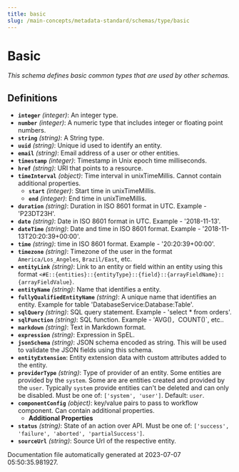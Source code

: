 ```yaml
---
title: basic
slug: /main-concepts/metadata-standard/schemas/type/basic
---
```


# Basic

*This schema defines basic common types that are used by other schemas.*

## Definitions

- **`integer`** *(integer)*: An integer type.
- **`number`** *(integer)*: A numeric type that includes integer or floating point numbers.
- **`string`** *(string)*: A String type.
- **`uuid`** *(string)*: Unique id used to identify an entity.
- **`email`** *(string)*: Email address of a user or other entities.
- **`timestamp`** *(integer)*: Timestamp in Unix epoch time milliseconds.
- **`href`** *(string)*: URI that points to a resource.
- **`timeInterval`** *(object)*: Time interval in unixTimeMillis. Cannot contain additional properties.
  - **`start`** *(integer)*: Start time in unixTimeMillis.
  - **`end`** *(integer)*: End time in unixTimeMillis.
- **`duration`** *(string)*: Duration in ISO 8601 format in UTC. Example - 'P23DT23H'.
- **`date`** *(string)*: Date in ISO 8601 format in UTC. Example - '2018-11-13'.
- **`dateTime`** *(string)*: Date and time in ISO 8601 format. Example - '2018-11-13T20:20:39+00:00'.
- **`time`** *(string)*: time in ISO 8601 format. Example - '20:20:39+00:00'.
- **`timezone`** *(string)*: Timezone of the user in the format `America/Los_Angeles`, `Brazil/East`, etc.
- **`entityLink`** *(string)*: Link to an entity or field within an entity using this format `<#E::{entities}::{entityType}::{field}::{arrayFieldName}::{arrayFieldValue}`.
- **`entityName`** *(string)*: Name that identifies a entity.
- **`fullyQualifiedEntityName`** *(string)*: A unique name that identifies an entity. Example for table 'DatabaseService:Database:Table'.
- **`sqlQuery`** *(string)*: SQL query statement. Example - 'select * from orders'.
- **`sqlFunction`** *(string)*: SQL function. Example - 'AVG()`, `COUNT()`, etc..
- **`markdown`** *(string)*: Text in Markdown format.
- **`expression`** *(string)*: Expression in SpEL.
- **`jsonSchema`** *(string)*: JSON schema encoded as string. This will be used to validate the JSON fields using this schema.
- **`entityExtension`**: Entity extension data with custom attributes added to the entity.
- **`providerType`** *(string)*: Type of provider of an entity. Some entities are provided by the `system`. Some are are entities created and provided by the `user`. Typically `system` provide entities can't be deleted and can only be disabled. Must be one of: `['system', 'user']`. Default: `user`.
- **`componentConfig`** *(object)*: key/value pairs to pass to workflow component. Can contain additional properties.
  - **Additional Properties**
- **`status`** *(string)*: State of an action over API. Must be one of: `['success', 'failure', 'aborted', 'partialSuccess']`.
- **`sourceUrl`** *(string)*: Source Url of the respective entity.


Documentation file automatically generated at 2023-07-07 05:50:35.981927.
